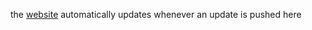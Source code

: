 the [website](https://cozy-sopapillas-91c92a.netlify.app/) automatically updates whenever an update is pushed here